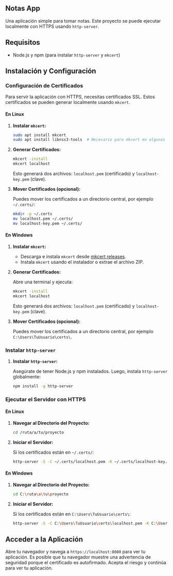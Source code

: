 ## Notas App

Una aplicación simple para tomar notas. Este proyecto se puede ejecutar localmente con HTTPS usando `http-server`.

## Requisitos

- Node.js y npm (para instalar `http-server` y `mkcert`)

## Instalación y Configuración

### Configuración de Certificados

Para servir la aplicación con HTTPS, necesitas certificados SSL. Estos certificados se pueden generar localmente usando `mkcert`.

#### En Linux

1. **Instalar `mkcert`:**
    ```bash
    sudo apt install mkcert
    sudo apt install libnss3-tools  # Necesario para mkcert en algunas distribuciones
    ```

2. **Generar Certificados:**
    ```bash
    mkcert -install
    mkcert localhost
    ```

    Esto generará dos archivos: `localhost.pem` (certificado) y `localhost-key.pem` (clave).

3. **Mover Certificados (opcional):**

    Puedes mover los certificados a un directorio central, por ejemplo `~/.certs/`:

    ```bash
    mkdir -p ~/.certs
    mv localhost.pem ~/.certs/
    mv localhost-key.pem ~/.certs/
    ```

#### En Windows

1. **Instalar `mkcert`:**
    - Descarga e instala `mkcert` desde [mkcert releases](https://github.com/FiloSottile/mkcert/releases).
    - Instala `mkcert` usando el instalador o extrae el archivo ZIP.

2. **Generar Certificados:**

    Abre una terminal y ejecuta:

    ```bash
    mkcert -install
    mkcert localhost
    ```

    Esto generará dos archivos: `localhost.pem` (certificado) y `localhost-key.pem` (clave).

3. **Mover Certificados (opcional):**

    Puedes mover los certificados a un directorio central, por ejemplo `C:\Users\TuUsuario\certs\`.

### Instalar `http-server`

1. **Instalar `http-server`:**

    Asegúrate de tener Node.js y npm instalados. Luego, instala `http-server` globalmente:

    ```bash
    npm install -g http-server
    ```

### Ejecutar el Servidor con HTTPS

#### En Linux

1. **Navegar al Directorio del Proyecto:**

    ```bash
    cd /ruta/a/tu/proyecto
    ```

2. **Iniciar el Servidor:**

    Si los certificados están en `~/.certs/`:

    ```bash
    http-server -S -C ~/.certs/localhost.pem -K ~/.certs/localhost-key.pem
    ```

#### En Windows

1. **Navegar al Directorio del Proyecto:**

    ```bash
    cd C:\ruta\a\tu\proyecto
    ```

2. **Iniciar el Servidor:**

    Si los certificados están en `C:\Users\TuUsuario\certs\`:

    ```bash
    http-server -S -C C:\Users\TuUsuario\certs\localhost.pem -K C:\Users\TuUsuario\certs\localhost-key.pem
    ```

## Acceder a la Aplicación

Abre tu navegador y navega a `https://localhost:8080` para ver tu aplicación. Es posible que tu navegador muestre una advertencia de seguridad porque el certificado es autofirmado. Acepta el riesgo y continúa para ver tu aplicación.
